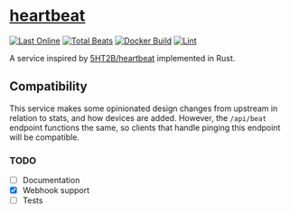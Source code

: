 # [heartbeat](https://hb.5ht2.me)

<!-- badges -->
[![Last Online](https://hb.5ht2.me/badge/last-seen?bypass-cache)](https://hb.5ht2.me)
[![Total Beats](https://hb.5ht2.me/badge/total-beats?bypass-cache)](https://hb.5ht2.me)
[![Docker Build](https://img.shields.io/github/actions/workflow/status/lmaotrigine/heartbeat/docker.yml?branch=main&logo=docker&logoColor=white)](https://github.com/lmaotrigine/heartbeat/actions/workflows/docker.yml)
[![Lint](https://img.shields.io/github/actions/workflow/status/lmaotrigine/heartbeat/lint.yml?branch=main&label=lint&logo=github&logoColor=white)](https://github.com/lmaotrigine/heartbeat/actions/workflows/lint.yml)
<!-- end badges -->

A service inspired by [5HT2B/heartbeat](https://github.com/5ht2b/heartbeat) implemented in Rust.

## Compatibility

This service makes some opinionated design changes from upstream in relation to stats, and how devices are added.
However, the `/api/beat` endpoint functions the same, so clients that handle pinging this endpoint will be compatible.


### TODO

- [ ] Documentation
- [x] Webhook support
- [ ] Tests
